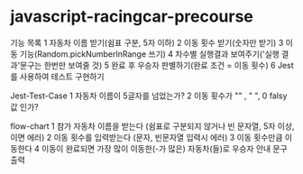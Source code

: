 # javascript-racingcar-precourse

기능 목록
1 자동차 이름 받기(쉼표 구분, 5자 이하)
2 이동 횟수 받기(숫자만 받기)
3 이동 기능(Random.pickNumberInRange 쓰기)
4 차수별 실행결과 보여주기('실행 결과'문구는 한번만 보여줄 것)
5 완료 후 우승자 판별하기(완료 조건 = 이동 횟수)
6 Jest를 사용하여 테스트 구현하기

Jest-Test-Case
1 자동차 이름이 5글자를 넘었는가?
2 이동 횟수가 "" , " ", 0 falsy 값 인가?

flow-chart
1 참가 자동차 이름을 받는다 (쉼표로 구분되지 않거나 빈 문자열, 5자 이상,이면 에러)
2 이동 횟수를 입력받는다 (문자, 빈문자열 입력시 에러)
3 이동 횟수만큼 이동한다
4 이동이 완료되면 가장 많이 이동한(-가 많은) 자동차(들)로 우승자 안내 문구 출력
